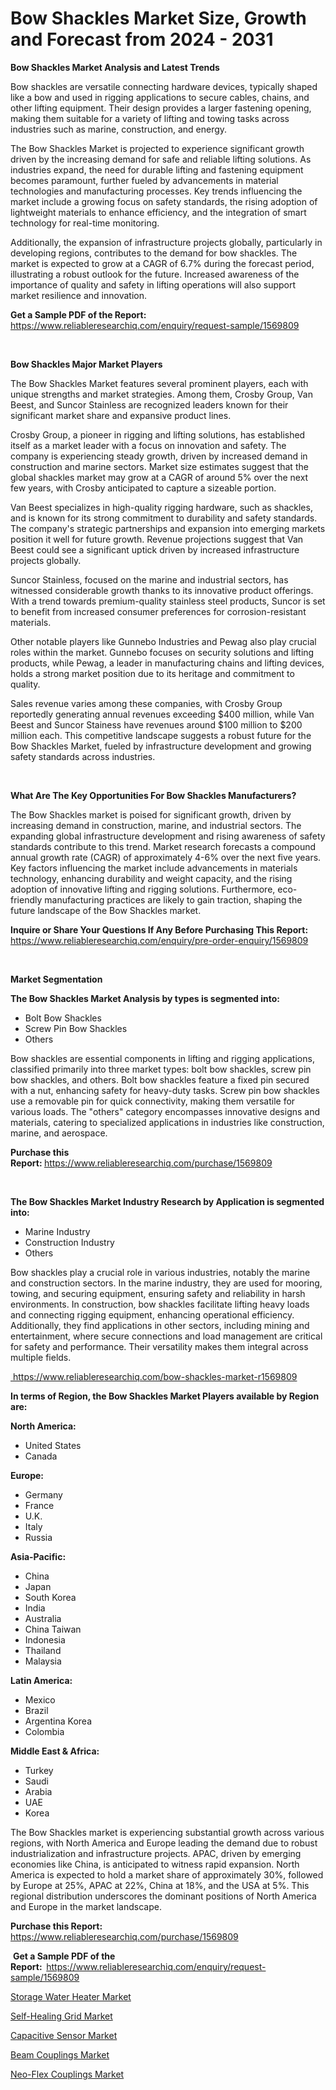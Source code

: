 <p><h1>Bow Shackles Market Size, Growth and Forecast from 2024 - 2031</h1></p><p><strong>Bow Shackles Market Analysis and Latest Trends</strong></p>
<p><p>Bow shackles are versatile connecting hardware devices, typically shaped like a bow and used in rigging applications to secure cables, chains, and other lifting equipment. Their design provides a larger fastening opening, making them suitable for a variety of lifting and towing tasks across industries such as marine, construction, and energy.</p><p>The Bow Shackles Market is projected to experience significant growth driven by the increasing demand for safe and reliable lifting solutions. As industries expand, the need for durable lifting and fastening equipment becomes paramount, further fueled by advancements in material technologies and manufacturing processes. Key trends influencing the market include a growing focus on safety standards, the rising adoption of lightweight materials to enhance efficiency, and the integration of smart technology for real-time monitoring.</p><p>Additionally, the expansion of infrastructure projects globally, particularly in developing regions, contributes to the demand for bow shackles. The market is expected to grow at a CAGR of 6.7% during the forecast period, illustrating a robust outlook for the future. Increased awareness of the importance of quality and safety in lifting operations will also support market resilience and innovation.</p></p>
<p><strong>Get a Sample PDF of the Report:&nbsp;</strong> <a href="https://www.reliableresearchiq.com/enquiry/request-sample/1569809?utm_campaign=1121&utm_medium=2&utm_source=Github&utm_content=ia&utm_term=14102024&utm_id=bow-shackles">https://www.reliableresearchiq.com/enquiry/request-sample/1569809</a></p>
<p>&nbsp;</p>
<p><strong>Bow Shackles Major Market Players</strong></p>
<p><p>The Bow Shackles Market features several prominent players, each with unique strengths and market strategies. Among them, Crosby Group, Van Beest, and Suncor Stainless are recognized leaders known for their significant market share and expansive product lines.</p><p>Crosby Group, a pioneer in rigging and lifting solutions, has established itself as a market leader with a focus on innovation and safety. The company is experiencing steady growth, driven by increased demand in construction and marine sectors. Market size estimates suggest that the global shackles market may grow at a CAGR of around 5% over the next few years, with Crosby anticipated to capture a sizeable portion.</p><p>Van Beest specializes in high-quality rigging hardware, such as shackles, and is known for its strong commitment to durability and safety standards. The company's strategic partnerships and expansion into emerging markets position it well for future growth. Revenue projections suggest that Van Beest could see a significant uptick driven by increased infrastructure projects globally.</p><p>Suncor Stainless, focused on the marine and industrial sectors, has witnessed considerable growth thanks to its innovative product offerings. With a trend towards premium-quality stainless steel products, Suncor is set to benefit from increased consumer preferences for corrosion-resistant materials.</p><p>Other notable players like Gunnebo Industries and Pewag also play crucial roles within the market. Gunnebo focuses on security solutions and lifting products, while Pewag, a leader in manufacturing chains and lifting devices, holds a strong market position due to its heritage and commitment to quality.</p><p>Sales revenue varies among these companies, with Crosby Group reportedly generating annual revenues exceeding $400 million, while Van Beest and Suncor Stainess have revenues around $100 million to $200 million each. This competitive landscape suggests a robust future for the Bow Shackles Market, fueled by infrastructure development and growing safety standards across industries.</p></p>
<p>&nbsp;</p>
<p><strong>What Are The Key Opportunities For Bow Shackles Manufacturers?</strong></p>
<p><p>The Bow Shackles market is poised for significant growth, driven by increasing demand in construction, marine, and industrial sectors. The expanding global infrastructure development and rising awareness of safety standards contribute to this trend. Market research forecasts a compound annual growth rate (CAGR) of approximately 4-6% over the next five years. Key factors influencing the market include advancements in materials technology, enhancing durability and weight capacity, and the rising adoption of innovative lifting and rigging solutions. Furthermore, eco-friendly manufacturing practices are likely to gain traction, shaping the future landscape of the Bow Shackles market.</p></p>
<p><strong>Inquire or Share Your Questions If Any Before Purchasing This Report:</strong> <a href="https://www.reliableresearchiq.com/enquiry/pre-order-enquiry/1569809?utm_campaign=1121&utm_medium=2&utm_source=Github&utm_content=ia&utm_term=14102024&utm_id=bow-shackles">https://www.reliableresearchiq.com/enquiry/pre-order-enquiry/1569809</a></p>
<p>&nbsp;</p>
<p><strong>Market Segmentation</strong></p>
<p><strong>The Bow Shackles Market Analysis by types is segmented into:</strong></p>
<p><ul><li>Bolt Bow Shackles</li><li>Screw Pin Bow Shackles</li><li>Others</li></ul></p>
<p><p>Bow shackles are essential components in lifting and rigging applications, classified primarily into three market types: bolt bow shackles, screw pin bow shackles, and others. Bolt bow shackles feature a fixed pin secured with a nut, enhancing safety for heavy-duty tasks. Screw pin bow shackles use a removable pin for quick connectivity, making them versatile for various loads. The "others" category encompasses innovative designs and materials, catering to specialized applications in industries like construction, marine, and aerospace.</p></p>
<p><strong>Purchase this Report:&nbsp;</strong><a href="https://www.reliableresearchiq.com/purchase/1569809?utm_campaign=1121&utm_medium=2&utm_source=Github&utm_content=ia&utm_term=14102024&utm_id=bow-shackles">https://www.reliableresearchiq.com/purchase/1569809</a></p>
<p>&nbsp;</p>
<p><strong>The Bow Shackles Market Industry Research by Application is segmented into:</strong></p>
<p><ul><li>Marine Industry</li><li>Construction Industry</li><li>Others</li></ul></p>
<p><p>Bow shackles play a crucial role in various industries, notably the marine and construction sectors. In the marine industry, they are used for mooring, towing, and securing equipment, ensuring safety and reliability in harsh environments. In construction, bow shackles facilitate lifting heavy loads and connecting rigging equipment, enhancing operational efficiency. Additionally, they find applications in other sectors, including mining and entertainment, where secure connections and load management are critical for safety and performance. Their versatility makes them integral across multiple fields.</p></p>
<p><a href="https://www.reliableresearchiq.com/bow-shackles-market-r1569809?utm_campaign=1121&utm_medium=2&utm_source=Github&utm_content=ia&utm_term=14102024&utm_id=bow-shackles">&nbsp;https://www.reliableresearchiq.com/bow-shackles-market-r1569809</a></p>
<p><strong>In terms of Region, the Bow Shackles Market Players available by Region are:</strong></p>
<p>
    <p> <strong> North America: </strong>
        <ul>
            <li>United States</li>
            <li>Canada</li>
        </ul>
        </p> 
    <p> <strong> Europe: </strong>
        <ul>
            <li>Germany</li>
            <li>France</li>
            <li>U.K.</li>
            <li>Italy</li>
            <li>Russia</li>
        </ul>
        </p> 
    <p> <strong> Asia-Pacific: </strong>
        <ul>
            <li>China</li>
            <li>Japan</li>
            <li>South Korea</li>
            <li>India</li>
            <li>Australia</li>
            <li>China Taiwan</li>
            <li>Indonesia</li>
            <li>Thailand</li>
            <li>Malaysia</li>
        </ul>
        </p> 
    <p> <strong> Latin America: </strong>
        <ul>
            <li>Mexico</li>
            <li>Brazil</li>
            <li>Argentina Korea</li>
            <li>Colombia</li>
        </ul>
        </p> 
    <p> <strong> Middle East & Africa: </strong>
        <ul>
            <li>Turkey</li>
            <li>Saudi</li>
            <li>Arabia</li>
            <li>UAE</li>
            <li>Korea</li>
        </ul>
    </p>
    </p>
<p><p>The Bow Shackles market is experiencing substantial growth across various regions, with North America and Europe leading the demand due to robust industrialization and infrastructure projects. APAC, driven by emerging economies like China, is anticipated to witness rapid expansion. North America is expected to hold a market share of approximately 30%, followed by Europe at 25%, APAC at 22%, China at 18%, and the USA at 5%. This regional distribution underscores the dominant positions of North America and Europe in the market landscape.</p></p>
<p><strong>Purchase this Report: </strong><a href="https://www.reliableresearchiq.com/purchase/1569809?utm_campaign=1121&utm_medium=2&utm_source=Github&utm_content=ia&utm_term=14102024&utm_id=bow-shackles">https://www.reliableresearchiq.com/purchase/1569809</a></p>
<p>&nbsp;<strong>Get a Sample PDF of the Report:&nbsp;&nbsp;</strong><a href="https://www.reliableresearchiq.com/enquiry/request-sample/1569809?utm_campaign=1121&utm_medium=2&utm_source=Github&utm_content=ia&utm_term=14102024&utm_id=bow-shackles">https://www.reliableresearchiq.com/enquiry/request-sample/1569809</a></p>
<p><strong></strong></p>
<p><p><a href="https://www.linkedin.com/pulse/insights-storage-water-heater-market-players-size-geographical-blngf?trk=public_post_embed_feed-article-content&utm_campaign=1121&utm_medium=2&utm_source=Github&utm_content=ia&utm_term=14102024&utm_id=bow-shackles">Storage Water Heater Market</a></p><p><a href="https://www.linkedin.com/pulse/self-healing-grid-market-size-share-analysis-growth-trends-oucof?trk=public_post_embed_feed-article-content&utm_campaign=1121&utm_medium=2&utm_source=Github&utm_content=ia&utm_term=14102024&utm_id=bow-shackles">Self-Healing Grid Market</a></p><p><a href="https://www.linkedin.com/pulse/global-capacitive-sensor-market-analysis-key-trends-future-yhgdf?trk=public_post_embed_feed-article-content&utm_campaign=1121&utm_medium=2&utm_source=Github&utm_content=ia&utm_term=14102024&utm_id=bow-shackles">Capacitive Sensor Market</a></p><p><a href="https://github.com/fadrijbtavist/Market-Research-Report-List-1/blob/main/beam-couplings-market.md?utm_campaign=1121&utm_medium=2&utm_source=Github&utm_content=ia&utm_term=14102024&utm_id=bow-shackles">Beam Couplings Market</a></p><p><a href="https://github.com/brindal51/Market-Research-Report-List-1/blob/main/neo-flex-couplings-market.md?utm_campaign=1121&utm_medium=2&utm_source=Github&utm_content=ia&utm_term=14102024&utm_id=bow-shackles">Neo-Flex Couplings Market</a></p></p>
